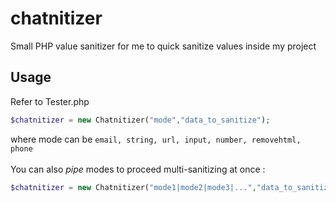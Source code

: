 # chatnitizer
Small PHP value sanitizer for me to quick sanitize values inside my project

## Usage
Refer to Tester.php<br/>
```php
$chatnitizer = new Chatnitizer("mode","data_to_sanitize");
```
where mode can be ``email, string, url, input, number, removehtml, phone``<br /><br />
You can also *pipe* modes to proceed multi-sanitizing at once :
```php
$chatnitizer = new Chatnitizer("mode1|mode2|mode3|...","data_to_sanitize");
```